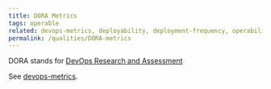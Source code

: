 ```yaml
---
title: DORA Metrics
tags: operable
related: devops-metrics, deployability, deployment-frequency, operability
permalink: /qualities/DORA-metrics
---
```


DORA stands for [DevOps Research and Assessment](https://cloud.google.com/blog/products/devops-sre/the-2019-accelerate-state-of-devops-elite-performance-productivity-and-scaling?hl=en)

See [devops-metrics](/qualities/devops-metrics).
